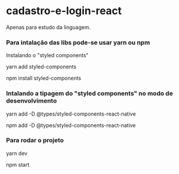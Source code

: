 <h1>cadastro-e-login-react</h1>
<p>Apenas para estudo da linguagem.</p>

<h3>Para intalação das libs pode-se usar yarn ou npm</h3>
<p>Instalando o "styled components"</p>
<p>yarn add styled-components</p>
<p>npm install styled-components</p>

<h3>Intalando a tipagem do "styled components" no modo de desenvolvimento</h3>
<p>yarn add -D @types/styled-components-react-native</p>
<p>npm add -D @types/styled-components-react-native</p>

<h3>Para rodar o projeto</h3>
<p>yarn dev</p>
<p>npm start</p>
